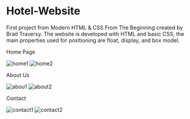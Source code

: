 # Hotel-Website
First project from Modern HTML &amp; CSS From The Beginning created by Brad Traversy. 
The website is developed with HTML and basic CSS, the main properties used for positioning are float, display, and box model.

Home Page

![home1](https://user-images.githubusercontent.com/52096331/118465761-e08fab80-b70a-11eb-9cb6-b3ec0d8d90d7.png)
![home2](https://user-images.githubusercontent.com/52096331/118465785-e6858c80-b70a-11eb-9d81-96b60f21803f.png)

About Us

![abou1](https://user-images.githubusercontent.com/52096331/118466097-36fcea00-b70b-11eb-9f5a-4f899a0ecfe6.png)
![about2](https://user-images.githubusercontent.com/52096331/118466104-395f4400-b70b-11eb-896c-06d53ebf2e8f.png)

Contact

![contact1](https://user-images.githubusercontent.com/52096331/118466150-411ee880-b70b-11eb-88f4-2fbb24239453.png)
![contact2](https://user-images.githubusercontent.com/52096331/118466158-43814280-b70b-11eb-999a-6ee0826b486b.png)
